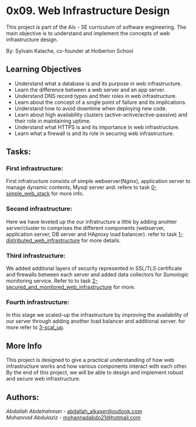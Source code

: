 # 0x09. Web Infrastructure Design

This project is part of the Alx - SE curriculum of software engineering. The main objective is to understand and implement the concepts of web infrastructure design.

By: Sylvain Kalache, co-founder at Holberton School


## Learning Objectives

- Understand what a database is and its purpose in web infrastructure.
- Learn the difference between a web server and an app server.
- Understand DNS record types and their roles in web infrastructure.
- Learn about the concept of a single point of failure and its implications.
- Understand how to avoid downtime when deploying new code.
- Learn about high availability clusters (active-active/active-passive) and their role in maintaining uptime.
- Understand what HTTPS is and its importance in web infrastructure.
- Learn what a firewall is and its role in securing web infrastructure.

## Tasks:

### First infrastructure:

First infratructure consists of simple webserver(Nginx), application server to manage dynamic contents, Mysql server and.
refere to task [0-simple_web_stack](https://github.com/Mohabdo21/alx-system_engineering-devops/blob/master/0x09-web_infrastructure_design/0-simple_web_stack.md) for more info.

### Second infrastructure:

Here we have leveled up the our infratructure a little by adding anohter server/cluster to comprises the different components (webserver, application server, DB server and HAproxy load balancer). refer to task [1-distributed_web_infrastructure](https://github.com/Mohabdo21/alx-system_engineering-devops/blob/master/0x09-web_infrastructure_design/1-distributed_web_infrastructure.md) for more details.

### Third infrastructure:

We added additonal layers of security represented in SSL/TLS certificate and firewalls between each server and added data collectors for  _Sumologic_  monitoring service. Refer to to task [2-secured_and_monitored_web_infrastructure](https://github.com/Mohabdo21/alx-system_engineering-devops/blob/master/0x09-web_infrastructure_design/2-secured_and_monitored_web_infrastructure.md) for more.

### Fourth infrastructure:

In this stage we scaled-up the infrastructure by improving the availability of our server through adding another load balancer and additional server. for more refer to [3-scal_up](https://github.com/Mohabdo21/alx-system_engineering-devops/blob/master/0x09-web_infrastructure_design/3-scale_up.md).

## More Info

This project is designed to give a practical understanding of how web infrastructure works and how various components interact with each other. By the end of this project, we will be able to design and implement robust and secure web infrastructure.

## Authors:
_Abdallah Abdelrahman_ - abdallah_alkaser@outlook.com <br />
_Mohannad Abdulaziz_ - mohannadabdo21@hotmail.com
